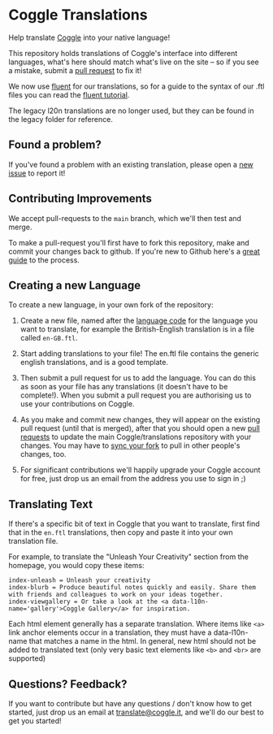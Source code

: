 # Coggle Translations
Help translate [Coggle](https://coggle.it) into your native language!

This repository holds translations of Coggle's interface into different
languages, what's here should match what's live on the site – so if you see a
mistake, submit a [pull
request](https://help.github.com/articles/using-pull-requests/) to fix it!

We now use [fluent](https://projectfluent.org) for our translations, so for a
guide to the syntax of our .ftl files you can read the [fluent
tutorial](https://projectfluent.org/fluent/guide/).

The legacy l20n translations are no longer used, but they can be found in the
legacy folder for reference.

## Found a problem?
If you've found a problem with an existing translation, please open a [new
issue](https://github.com/Coggle/coggle-translations/issues) to report it!

## Contributing Improvements
We accept pull-requests to the `main` branch, which we'll then test and merge.

To make a pull-request you'll first have to fork this repository, make and
commit your changes back to github. If you're new to Github here's a [great
guide](https://help.github.com/articles/using-pull-requests/) to the process.

## Creating a new Language
To create a new language, in your own fork of the repository:

 1. Create a new file, named after the [language
    code](http://www.lingoes.net/en/translator/langcode.htm) for
    the language you want to translate, for example the British-English
    translation is in a file called `en-GB.ftl`.

 2. Start adding translations to your file! The en.ftl file contains the
    generic english translations, and is a good template.
 
 4. Then submit a pull request for us to add the language. You can do this as
    soon as your file has any translations (it doesn't have to be complete!).
    When you submit a pull request you are authorising us to use your
    contributions on Coggle.

 5. As you make and commit new changes, they will appear on the existing pull
    request (until that is merged), after that you should open a new [pull
    requests](https://help.github.com/articles/using-pull-requests/) to update
    the main Coggle/translations repository with your changes. You may have to
    [sync your fork](https://help.github.com/articles/syncing-a-fork/) to pull
    in other people's changes, too.

 6. For significant contributions we'll happily upgrade your Coggle account for
    free, just drop us an email from the address you use to sign in ;)

## Translating Text
If there's a specific bit of text in Coggle that you want to translate, first
find that in the `en.ftl` translations, then copy and paste it into your own
translation file.

For example, to translate the "Unleash Your Creativity" section from the
homepage, you would copy these items:

```
index-unleash = Unleash your creativity
index-blurb = Produce beautiful notes quickly and easily. Share them with friends and colleagues to work on your ideas together.
index-viewgallery = Or take a look at the <a data-l10n-name='gallery'>Coggle Gallery</a> for inspiration.
```

Each html element generally has a separate translation. Where items like `<a>`
link anchor elements occur in a translation, they must have a data-l10n-name
that matches a name in the html. In general, new html should not be added to
translated text (only very basic text elements like `<b>` and `<br>` are
supported)
 
## Questions? Feedback?

If you want to contribute but have any questions / don't know how to get
started, just drop us an email at
[translate@coggle.it](mailto:translate@coggle.it), and we'll do our best to get
you started!

